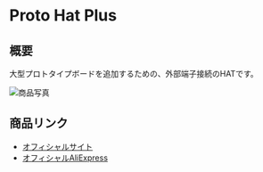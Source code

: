 # Proto Hat Plus

## 概要

大型プロトタイプボードを追加するための、外部端子接続のHATです。

![商品写真](https://cdn.shopify.com/s/files/1/0056/7689/2250/products/1_2a7ce712-51c2-4ee2-9032-12390f95bc3f_200x200.jpg)

## 商品リンク

- [オフィシャルサイト](https://m5stack.com/products/m5stickc-proto-plus-hat)
- [オフィシャルAliExpress](https://www.aliexpress.com/item/4000097260561.html)
